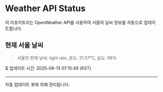 
# Weather API Status

이 리포지토리는 OpenWeather API를 사용하여 서울의 날씨 정보를 자동으로 업데이트합니다.

## 현재 서울 날씨
> 서울의 현재 날씨: light rain, 온도: 21.57°C, 습도: 98%

⏳ 업데이트 시간: 2025-09-13 07:15:49 (KST)

---
자동 업데이트 봇에 의해 관리됩니다.
